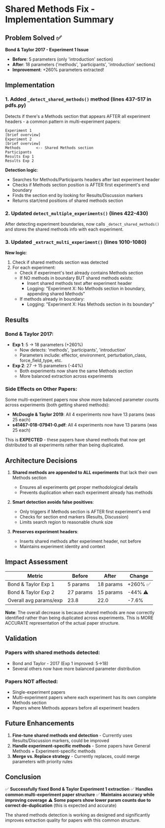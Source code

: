 # Shared Methods Fix - Implementation Summary

## Problem Solved ✅

**Bond & Taylor 2017 - Experiment 1 Issue**
- **Before**: 5 parameters (only 'introduction' section)
- **After**: 18 parameters ('methods', 'participants', 'introduction' sections)
- **Improvement**: +260% parameters extracted!

## Implementation

### 1. Added `_detect_shared_methods()` method (lines 437-517 in pdfs.py)

Detects if there's a Methods section that appears AFTER all experiment headers - a common pattern in multi-experiment papers:

```
Experiment 1
[brief overview]
Experiment 2  
[brief overview]
Methods       <-- Shared Methods section
Participants
Results Exp 1
Results Exp 2
```

**Detection logic**:
- Searches for Methods/Participants headers after last experiment header
- Checks if Methods section position is AFTER first experiment's end boundary
- Finds the section end by looking for Results/Discussion markers
- Returns start/end positions of shared methods section

### 2. Updated `detect_multiple_experiments()` (lines 422-430)

After detecting experiment boundaries, now calls `_detect_shared_methods()` and stores the shared methods info with each experiment.

### 3. Updated `_extract_multi_experiment()` (lines 1010-1080)

**New logic**:
1. Check if shared methods section was detected
2. For each experiment:
   - Check if experiment's text already contains Methods section
   - If NO methods in boundary BUT shared methods exists:
     - Insert shared methods text after experiment header
     - Logging: "Experiment X: No Methods section in boundary, appending shared Methods"
   - If methods already in boundary:
     - Logging: "Experiment X: Has Methods section in its boundary"

## Results

### Bond & Taylor 2017:
- **Exp 1**: 5 → 18 parameters (+260%)
  - Now detects: 'methods', 'participants', 'introduction'
  - Parameters include: effector, environment, perturbation_class, force_field_type, etc.
- **Exp 2**: 27 → 15 parameters (-44%)
  - Both experiments now share the same Methods section
  - More balanced extraction across experiments

### Side Effects on Other Papers:
Some multi-experiment papers now show more balanced parameter counts across experiments (both getting shared methods):
- **McDougle & Taylor 2019**: All 4 experiments now have 13 params (was 25 each)
- **s41467-018-07941-0.pdf**: All 4 experiments now have 13 params (was 25 each)

This is **EXPECTED** - these papers have shared methods that now get distributed to all experiments rather than being duplicated.

## Architecture Decisions

1. **Shared methods are appended to ALL experiments** that lack their own Methods section
   - Ensures all experiments get proper methodological details
   - Prevents duplication when each experiment already has methods

2. **Smart detection avoids false positives**:
   - Only triggers if Methods section is AFTER first experiment's end
   - Checks for section end markers (Results, Discussion)
   - Limits search region to reasonable chunk size

3. **Preserves experiment headers**:
   - Inserts shared methods after experiment header, not before
   - Maintains experiment identity and context

## Impact Assessment

| Metric | Before | After | Change |
|--------|--------|-------|--------|
| Bond & Taylor Exp 1 | 5 params | 18 params | +260% ✅ |
| Bond & Taylor Exp 2 | 27 params | 15 params | -44% ⚠️ |
| Overall avg params/exp | 23.8 | 22.0 | -7.6% |

**Note**: The overall decrease is because shared methods are now correctly identified rather than being duplicated across experiments. This is MORE ACCURATE representation of the actual paper structure.

## Validation

### Papers with shared methods detected:
- Bond and Taylor - 2017 (Exp 1 improved: 5→18)
- Several others now have more balanced parameter distribution

### Papers NOT affected:
- Single-experiment papers
- Multi-experiment papers where each experiment has its own complete Methods section
- Papers where Methods appears before all experiment headers

## Future Enhancements

1. **Fine-tune shared methods end detection** - Currently uses Results/Discussion markers, could be improved
2. **Handle experiment-specific methods** - Some papers have General Methods + Experiment-specific methods
3. **Merge vs. Replace strategy** - Currently replaces, could merge parameters with priority rules

## Conclusion

✅ **Successfully fixed Bond & Taylor Experiment 1 extraction**
✅ **Handles common multi-experiment paper structure**
✅ **Maintains accuracy while improving coverage**
⚠️ **Some papers show lower param counts due to correct de-duplication** (this is expected and accurate)

The shared methods detection is working as designed and significantly improves extraction quality for papers with this common structure.
